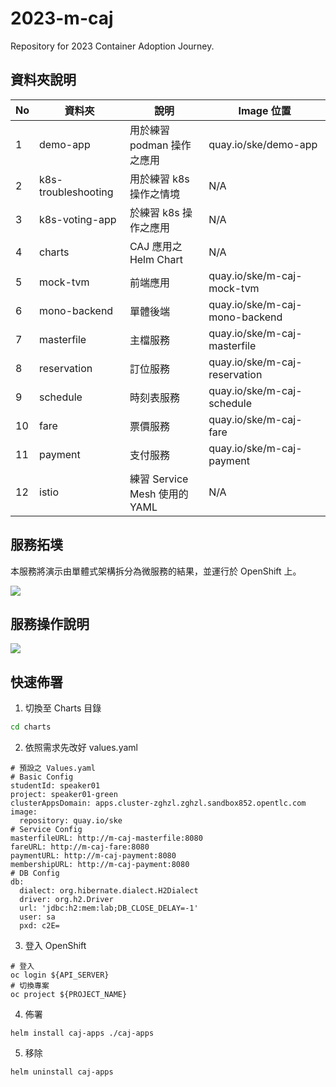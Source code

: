 # 2023-m-caj
Repository for 2023 Container Adoption Journey.     

## 資料夾說明

| No |  資料夾 | 說明 | Image 位置 |
| -------- | -------- | -------- | -------- |
| 1     | demo-app     | 用於練習 podman 操作之應用     |quay.io/ske/demo-app|
| 2     | k8s-troubleshooting     | 用於練習 k8s 操作之情境     | N/A |
| 3     | k8s-voting-app     | 於練習 k8s 操作之應用     | N/A |
| 4     | charts     | CAJ 應用之 Helm Chart     | N/A |
| 5     | mock-tvm     | 前端應用    | quay.io/ske/m-caj-mock-tvm|
| 6     | mono-backend     | 單體後端   |quay.io/ske/m-caj-mono-backend |
| 7     | masterfile     | 主檔服務     |quay.io/ske/m-caj-masterfile |
| 8     | reservation     | 訂位服務     | quay.io/ske/m-caj-reservation|
| 9     | schedule     | 時刻表服務     | quay.io/ske/m-caj-schedule|
| 10     | fare     | 票價服務     | quay.io/ske/m-caj-fare|
| 11     | payment     | 支付服務     | quay.io/ske/m-caj-payment|
| 12     | istio     | 練習 Service Mesh 使用的 YAML     | N/A |


## 服務拓墣
本服務將演示由單體式架構拆分為微服務的結果，並運行於 OpenShift 上。

![](https://hackmd.io/_uploads/rJjoNeo-T.png)

## 服務操作說明
![](https://hackmd.io/_uploads/SJqh1xaZp.gif)

## 快速佈署
1. 切換至 Charts 目錄
```bash
cd charts
```

2. 依照需求先改好 values.yaml

```yaml=
# 預設之 Values.yaml
# Basic Config
studentId: speaker01
project: speaker01-green
clusterAppsDomain: apps.cluster-zghzl.zghzl.sandbox852.opentlc.com
image:
  repository: quay.io/ske
# Service Config
masterfileURL: http://m-caj-masterfile:8080
fareURL: http://m-caj-fare:8080
paymentURL: http://m-caj-payment:8080
membershipURL: http://m-caj-payment:8080
# DB Config
db:
  dialect: org.hibernate.dialect.H2Dialect
  driver: org.h2.Driver
  url: 'jdbc:h2:mem:lab;DB_CLOSE_DELAY=-1'
  user: sa
  pxd: c2E=
```

3. 登入 OpenShift
```bash=
# 登入
oc login ${API_SERVER}
# 切換專案
oc project ${PROJECT_NAME}
```

4. 佈署
```bash=
helm install caj-apps ./caj-apps
```

5. 移除
```bash=
helm uninstall caj-apps
```
